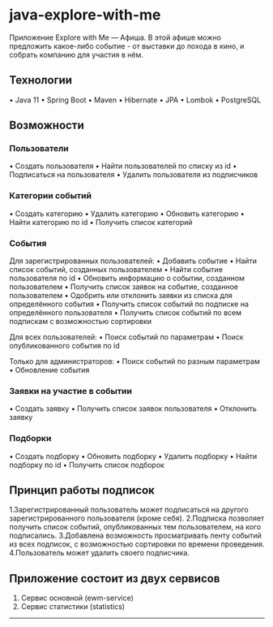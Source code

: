 # java-explore-with-me

Приложение Explore with Me — Aфиша. В этой афише можно предложить какое-либо событие -
от выставки до похода в кино, и собрать компанию для участия в нём.

## Технологии
• Java 11
• Spring Boot
• Maven
• Hibernate
• JPA
• Lombok
• PostgreSQL

## Возможности
### Пользователи
• Создать пользователя
• Найти пользователей по списку из id
• Подписаться на пользователя
• Удалить пользователя из подписчиков
### Категории событий
• Создать категорию
• Удалить категорию
• Обновить категорию
• Найти категорию по id
• Получить список категорий
### События
Для зарегистрированных пользователей:
• Добавить событие
• Найти список событий, созданных пользователем
• Найти событие пользователя по id
• Обновить информацию о событии, созданном пользователем
• Получить список заявок на событие, созданное пользователем
• Одобрить или отклонить заявки из списка для определённого события
• Получить список событий по подписке на определённого пользователя
• Получить список событий по всем подпискам с возможностью сортировки

Для всех пользователей:
• Поиск событий по параметрам
• Поиск опубликованного события по id

Только для администраторов:
• Поиск событий по разным параметрам
• Обновление события

### Заявки на участие в событии
• Создать заявку
• Получить список заявок пользователя
• Отклонить заявку

### Подборки
• Создать подборку
• Обновить подборку
• Удалить подборку
• Найти подборку по id
• Получить список подборок

## Принцип работы подписок
1.Зарегистрированный пользователь может подписаться на другого зарегистрированного пользователя (кроме себя).
2.Подписка позволяет получить список событий, опубликованных тем пользователем, на кого подписались.
3.Добавлена возможность просматривать ленту событий из всех подписок, с возможностью сортировки по времени проведения.
4.Пользователь может удалить своего подписчика.

## Приложение состоит из двух сервисов
1. Сервис основной (ewm-service)
2. Сервис статистики (statistics)

---
